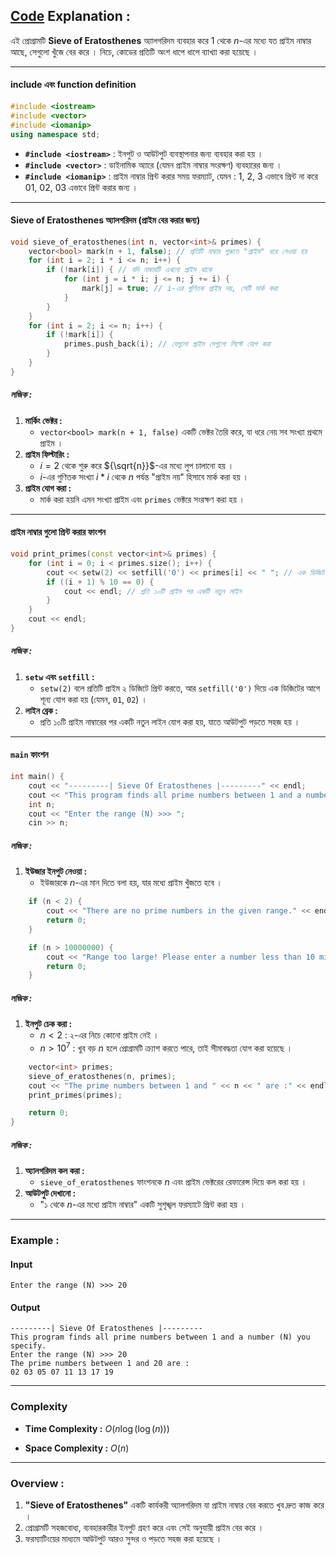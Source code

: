 ## [Code](https://github.com/rudra-404/DSA/blob/main/Prime/Sieve%20of%20Eratosthenes/sieve_of_eratosthenes.cpp) Explanation :

এই প্রোগ্রামটি **Sieve of Eratosthenes** অ্যালগরিদম ব্যবহার করে ${1}$ থেকে ${n}$-এর মধ্যে যত প্রাইম নাম্বার আছে, সেগুলো খুঁজে বের করে । নিচে, কোডের প্রতিটি অংশ ধাপে ধাপে ব্যাখ্যা করা হয়েছে ।

---

#### **include এবং function definition**
```cpp
#include <iostream>
#include <vector>
#include <iomanip>
using namespace std;
```
- **`#include <iostream>`** : ইনপুট ও আউটপুট ব্যবস্থাপনার জন্য ব্যবহার করা হয় ।
- **`#include <vector>`** : ডাইনামিক অ্যারে (যেমন প্রাইম নাম্বার সংরক্ষণ) ব্যবহারের জন্য ।
- **`#include <iomanip>`** : প্রাইম নাম্বার প্রিন্ট করার সময় ফরম্যাট, যেমন : 1, 2, 3 এভাবে প্রিন্ট না করে 01, 02, 03 এভাবে প্রিন্ট করার জন্য ।

---

#### **Sieve of Eratosthenes অ্যালগরিদম (প্রাইম বের করার জন্য)**

```cpp
void sieve_of_eratosthenes(int n, vector<int>& primes) {
    vector<bool> mark(n + 1, false); // প্রতিটি নাম্বার শুরুতে "প্রাইম" ধরে নেওয়া হয়
    for (int i = 2; i * i <= n; i++) { 
        if (!mark[i]) { // যদি নাম্বারটি এখনো প্রাইম থাকে
            for (int j = i * i; j <= n; j += i) { 
                mark[j] = true; // i-এর গুণিতক প্রাইম নয়, সেটি মার্ক করা
            }
        }
    }
    for (int i = 2; i <= n; i++) {
        if (!mark[i]) { 
            primes.push_back(i); // যেগুলো প্রাইম সেগুলো লিস্টে যোগ করা
        }
    }
}
```

##### **লজিক :**
1. **মার্কিং ভেক্টর :** 
   - `vector<bool> mark(n + 1, false)` একটি ভেক্টর তৈরি করে, যা ধরে নেয় সব সংখ্যা প্রথমে প্রাইম ।
2. **প্রাইম ফিল্টারিং :** 
   - ${i = 2}$ থেকে শুরু করে ${\sqrt{n}}$-এর মধ্যে লুপ চালানো হয় ।
   - ${i}$-এর গুণিতক সংখ্যা ${i*i}$ থেকে ${n}$ পর্যন্ত "প্রাইম নয়" হিসাবে মার্ক করা হয় ।
3. **প্রাইম যোগ করা :** 
   - মার্ক করা হয়নি এমন সংখ্যা প্রাইম এবং `primes` ভেক্টরে সংরক্ষণ করা হয় ।

---

#### **প্রাইম নাম্বার গুলো প্রিন্ট করার ফাংশন**
```cpp
void print_primes(const vector<int>& primes) {
    for (int i = 0; i < primes.size(); i++) {
        cout << setw(2) << setfill('0') << primes[i] << " "; // এক ডিজিট হলে ০ যোগ করে
        if ((i + 1) % 10 == 0) { 
            cout << endl; // প্রতি ১০টি প্রাইম পর একটি নতুন লাইন
        }
    }
    cout << endl;
}
```

##### **লজিক :**
1. **`setw` এবং `setfill` :**
   - `setw(2)` বলে প্রতিটি প্রাইম ২ ডিজিটে প্রিন্ট করতে, আর `setfill('0')` দিয়ে এক ডিজিটের আগে শূন্য যোগ করা হয় (যেমন, `01`, `02`) ।
2. **লাইন ব্রেক :** 
   - প্রতি ১০টি প্রাইম নাম্বারের পর একটি নতুন লাইন যোগ করা হয়, যাতে আউটপুট পড়তে সহজ হয় ।

---

#### **`main` ফাংশন**
```cpp
int main() {
    cout << "---------| Sieve Of Eratosthenes |---------" << endl;
    cout << "This program finds all prime numbers between 1 and a number (N) you specify." << endl;
    int n;
    cout << "Enter the range (N) >>> ";
    cin >> n;
```

##### **লজিক :**
1. **ইউজার ইনপুট নেওয়া :**
   - ইউজারকে ${n}$-এর মান দিতে বলা হয়, যার মধ্যে প্রাইম খুঁজতে হবে ।

```cpp
    if (n < 2) {
        cout << "There are no prime numbers in the given range." << endl;
        return 0;
    }

    if (n > 10000000) {
        cout << "Range too large! Please enter a number less than 10 million." << endl;
        return 0;
    }
```

##### **লজিক :**
1. **ইনপুট চেক করা :**
   - ${n < 2}$ : ২-এর নিচে কোনো প্রাইম নেই ।
   - ${n > 10^7}$ : খুব বড় ${n}$ হলে প্রোগ্রামটি ক্র্যাশ করতে পারে, তাই সীমাবদ্ধতা যোগ করা হয়েছে ।

```cpp
    vector<int> primes;
    sieve_of_eratosthenes(n, primes);
    cout << "The prime numbers between 1 and " << n << " are :" << endl;
    print_primes(primes);

    return 0;
}
```

##### **লজিক :**
1. **অ্যালগরিদম কল করা :**
   - `sieve_of_eratosthenes` ফাংশনকে ${n}$ এবং প্রাইম ভেক্টরের রেফারেন্স দিয়ে কল করা হয় ।
2. **আউটপুট দেখানো :**
   - "১ থেকে ${n}$-এর মধ্যে প্রাইম নাম্বার" একটি সুশৃঙ্খল ফরম্যাটে প্রিন্ট করা হয় ।

---

### **Example :**
#### Input
```
Enter the range (N) >>> 20
```

#### Output
```
---------| Sieve Of Eratosthenes |---------
This program finds all prime numbers between 1 and a number (N) you specify.
Enter the range (N) >>> 20
The prime numbers between 1 and 20 are :
02 03 05 07 11 13 17 19 
```

---

### **Complexity**

- **Time Complexity :** ${O(n \log(\log(n)))}$

- **Space Complexity :** ${O(n)}$

---

### **Overview :**
1. **"Sieve of Eratosthenes"** একটি কার্যকরী অ্যালগরিদম যা প্রাইম নাম্বার বের করতে খুব দ্রুত কাজ করে ।
2. প্রোগ্রামটি সহজবোধ্য, ব্যবহারকারীর ইনপুট গ্রহণ করে এবং সেই অনুযায়ী প্রাইম বের করে ।
3. ফরম্যাটিংয়ের মাধ্যমে আউটপুট আরও সুন্দর ও পড়তে সহজ করা হয়েছে ।
